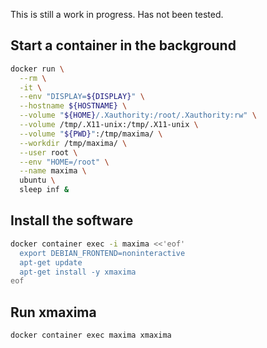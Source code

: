This is still a work in progress.  Has not been tested.

## Start a container in the background
```bash
docker run \
  --rm \
  -it \
  --env "DISPLAY=${DISPLAY}" \
  --hostname ${HOSTNAME} \
  --volume "${HOME}/.Xauthority:/root/.Xauthority:rw" \
  --volume /tmp/.X11-unix:/tmp/.X11-unix \
  --volume "${PWD}":/tmp/maxima/ \
  --workdir /tmp/maxima/ \
  --user root \
  --env "HOME=/root" \
  --name maxima \
  ubuntu \
  sleep inf &
```

## Install the software
```bash
docker container exec -i maxima <<'eof'
  export DEBIAN_FRONTEND=noninteractive
  apt-get update
  apt-get install -y xmaxima
eof
```

## Run xmaxima
```bash
docker container exec maxima xmaxima
```


